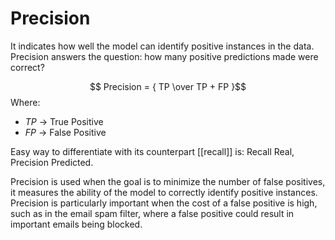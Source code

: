 # Precision 
It indicates how well the model can identify positive instances in the data. Precision answers the question: how many positive predictions made were correct?

$$ Precision = { TP \over TP + FP }$$
Where:
- $TP$ -> True Positive 
- $FP$ -> False Positive

Easy way to differentiate with its counterpart [[recall]] is:
	Recall Real,
	Precision Predicted.

Precision is used when the goal is to minimize the number of false positives, it measures the ability of the model to correctly identify positive instances. Precision is particularly important when the cost of a false positive is high, such as in the email spam filter, where a false positive could result in important emails being blocked.